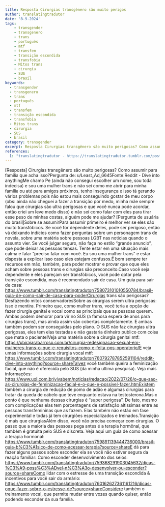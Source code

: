 ```yaml
---
title: Resposta Cirurgias transgênero são muito perigos
author: translatingtradutor
date: '8-9-2024'
tags:
    - transgender
    - transgenero
    - trans
    - português
    - mtf
    - transfem
    - transição escondida
    - transfobia
    - Mitos trans
    - cirurgia
    - SUS
    - brasil
keywords:
  - transgender
  - transgenero
  - trans
  - português
  - mtf
  - transfem
  - transição escondida
  - transfobia
  - Mitos trans
  - cirurgia
  - SUS
  - brasil
category: transgender
excerpt: Resposta Cirurgias transgênero são muito perigosas? Como assumir para família que acha isso?Pergunta de u/Least_Ad_6645FonteReddit - Dive into any...
references:
  1: "translatingtradutor - https://translatingtradutor.tumblr.com/post/761062610745622528/resposta-cirurgias-transg%C3%AAnero-s%C3%A3o-muito"
---
```


[Resposta] Cirurgias transgênero são muito perigosas? Como assumir para família que acha isso?Pergunta de: u/Least_Ad_6645Fonte:Reddit - Dive into anythingMe chamo Pe (ainda não consegui escolher um nome, sou toda indecisa) e sou uma mulher trans e não sei como me abrir para minha família ou até para amigos próximos, tenho insegurança e isso tá gerando vários problemas pois não estou mais conseguindo gostar de meu corpo (obs: ainda não cheguei a fazer a transição por medo, minha mãe sempre falou que cirurgias são ultra perigosas e que você nunca pode acordar, então criei um leve medo disso) e não sei como falar com eles para tirar esse peso de minhas costas, alguém pode me ajudar? [Pergunta de usuária do brasil]Sobre se assumirPara assumir primeiro é melhor ver se eles são muito transfóbicos. Se você for dependente deles, pode ser perigoso, então vá deixando indícios como fazer perguntas sobre um personagem trans de novela, sobre uma matéria sobre pessoas LGBT nas noticias quando o assunto vier. Se você julgar seguro, não faça no estilo “grande anuncio”, que pode deixar as pessoas tensas. Tente estar em uma situação mais calma e falar “preciso falar com você. Eu sou uma mulher trans” e estar disposta a explicar isso caso eles estejam confusos.É bom sempre ter recursos em mão, também, para poder mostrar e provar que oque eles acham sobre pessoas trans e cirurgias são preconceito.Caso você seja dependente e eles pareçam ser transfóbicos, você pode optar pela transição escondida, mas é recomendado sair de casa. Um guia para sair de casa: https://www.tumblr.com/translatingtradutor/758073101010550784/brasil-guia-de-como-sair-de-casa-para-poderCirurgias trans são perigosas? Desfazendo mitos conservadoresSobre as cirurgias serem ultra perigosas: isso é mentira. Primeiro que, como mulher trans, você teria a opção de fazer cirurgia genital e vocal como as principais que as pessoas querem. Ambas podem demorar para vir no SUS (a famosa espera de anos para cirurgias trans), mas ainda assim são cobertas completamente. E ambas também podem ser conseguidas pelo plano. O SUS não faz cirurgias ultra perigosas, eles tem elas testadas e não gastaria dinheiro publico com coisa que mata o paciente!Veja uma matéria sobre a cirurgia genital mtf: https://ubirajarabarroso.com.br/cirurgia-redesignacao-sexual-em-mulheres-trans-o-que-e-requisitos-como-e-feita-pos-operatorio/E veja umas informações sobre cirurgia vocal mtf: https://www.tumblr.com/translatingtradutor/760792787852591104/reddit-dive-into-anything?source=shareTalvez você também queira a feminização facial, que não é oferecida pelo SUS (da minha ultima pesquisa). Veja mais informações: https://www.uol.com.br/vivabem/noticias/redacao/2022/07/26/o-que-sao-as-cirurgias-de-feminizacao-facial-e-o-que-e-possivel-fazer.htmExistem também a cirurgia de redução de pomo de adão e algumas cirurgias para tratar da queda de cabelo que teve enquanto estava na testosterona.Mas o ponto é que nenhuma dessas cirurgias é “super perigosa”. De fato, mesmo com complicações elas tem porcentagens de satisfação altissimas entre as pessoas transfemininas que as fazem. Elas também não estão em fase experimental e todas já tem cirurgiões especializados e treinados.Transição é mais que cirurgiasAlém disso, você não precisa começar com cirurgias. O passo que a maioria das pessoas pega antes é a terapia hormônal, que também é gratuita pelo SUS e discreta. Veja aqui um guia de como acessar a terapia hormonal: https://www.tumblr.com/translatingtradutor/759891139444736000/brasil-guia-b%C3%A1sico-de-como-acessar-terapia?source=shareE dá para fazer alguns passos sobre esconder ela se você não estiver segura da reação familiar: Como esconder desenvolvimento dos seios: https://www.tumblr.com/translatingtradutor/759368291903045632/dicas-%C3%A9-poss%C3%ADvel-n%C3%A3o-desenvolver-ou-esconder?source=shareComo lidar com o estresse de uma transição escondida & incentivos para você sair do armário: https://www.tumblr.com/translatingtradutor/760162627361161216/dicas-oque-fazer-sobre-o-estresse-de?source=shareConsidere também o treinamento vocal, que permite mudar entre vozes quando quiser, então podendo esconder da sua família.